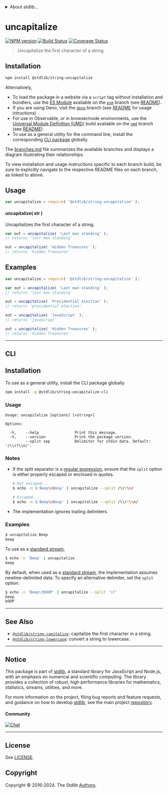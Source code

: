 <!--

@license Apache-2.0

Copyright (c) 2018 The Stdlib Authors.

Licensed under the Apache License, Version 2.0 (the "License");
you may not use this file except in compliance with the License.
You may obtain a copy of the License at

   http://www.apache.org/licenses/LICENSE-2.0

Unless required by applicable law or agreed to in writing, software
distributed under the License is distributed on an "AS IS" BASIS,
WITHOUT WARRANTIES OR CONDITIONS OF ANY KIND, either express or implied.
See the License for the specific language governing permissions and
limitations under the License.

-->


<details>
  <summary>
    About stdlib...
  </summary>
  <p>We believe in a future in which the web is a preferred environment for numerical computation. To help realize this future, we've built stdlib. stdlib is a standard library, with an emphasis on numerical and scientific computation, written in JavaScript (and C) for execution in browsers and in Node.js.</p>
  <p>The library is fully decomposable, being architected in such a way that you can swap out and mix and match APIs and functionality to cater to your exact preferences and use cases.</p>
  <p>When you use stdlib, you can be absolutely certain that you are using the most thorough, rigorous, well-written, studied, documented, tested, measured, and high-quality code out there.</p>
  <p>To join us in bringing numerical computing to the web, get started by checking us out on <a href="https://github.com/stdlib-js/stdlib">GitHub</a>, and please consider <a href="https://opencollective.com/stdlib">financially supporting stdlib</a>. We greatly appreciate your continued support!</p>
</details>

# uncapitalize

[![NPM version][npm-image]][npm-url] [![Build Status][test-image]][test-url] [![Coverage Status][coverage-image]][coverage-url] <!-- [![dependencies][dependencies-image]][dependencies-url] -->

> Uncapitalize the first character of a string.

<section class="installation">

## Installation

```bash
npm install @stdlib/string-uncapitalize
```

Alternatively,

-   To load the package in a website via a `script` tag without installation and bundlers, use the [ES Module][es-module] available on the [`esm`][esm-url] branch (see [README][esm-readme]).
-   If you are using Deno, visit the [`deno`][deno-url] branch (see [README][deno-readme] for usage intructions).
-   For use in Observable, or in browser/node environments, use the [Universal Module Definition (UMD)][umd] build available on the [`umd`][umd-url] branch (see [README][umd-readme]).
-   To use as a general utility for the command line, install the corresponding [CLI package][cli-section] globally.

The [branches.md][branches-url] file summarizes the available branches and displays a diagram illustrating their relationships.

To view installation and usage instructions specific to each branch build, be sure to explicitly navigate to the respective README files on each branch, as linked to above.

</section>

<section class="usage">

## Usage

```javascript
var uncapitalize = require( '@stdlib/string-uncapitalize' );
```

#### uncapitalize( str )

Uncapitalizes the first character of a string.

```javascript
var out = uncapitalize( 'Last man standing' );
// returns 'last man standing'

out = uncapitalize( 'Hidden Treasures' );
// returns 'hidden Treasures'
```

</section>

<!-- /.usage -->

<section class="examples">

## Examples

<!-- eslint no-undef: "error" -->

```javascript
var uncapitalize = require( '@stdlib/string-uncapitalize' );

var out = uncapitalize( 'Last man standing' );
// returns 'last man standing'

out = uncapitalize( 'Presidential election' );
// returns 'presidential election'

out = uncapitalize( 'JavaScript' );
// returns 'javaScript'

out = uncapitalize( 'Hidden Treasures' );
// returns 'hidden Treasures'
```

</section>

<!-- /.examples -->

* * *

<section class="cli">

## CLI

<section class="installation">

## Installation

To use as a general utility, install the CLI package globally

```bash
npm install -g @stdlib/string-uncapitalize-cli
```

</section>

<!-- CLI usage documentation. -->

<section class="usage">

### Usage

```text
Usage: uncapitalize [options] [<string>]

Options:

  -h,    --help                Print this message.
  -V,    --version             Print the package version.
         --split sep           Delimiter for stdin data. Default: '/\\r?\\n/'.
```

</section>

<!-- /.usage -->

<!-- CLI usage notes. Make sure to keep an empty line after the `section` element and another before the `/section` close. -->

<section class="notes">

### Notes

-   If the split separator is a [regular expression][mdn-regexp], ensure that the `split` option is either properly escaped or enclosed in quotes.

    ```bash
    # Not escaped...
    $ echo -n $'Beep\nBoop' | uncapitalize --split /\r?\n/

    # Escaped...
    $ echo -n $'Beep\nBoop' | uncapitalize --split /\\r?\\n/
    ```

-   The implementation ignores trailing delimiters.

</section>

<!-- /.notes -->

<section class="examples">

### Examples

```bash
$ uncapitalize Beep
beep
```

To use as a [standard stream][standard-streams],

```bash
$ echo -n 'Beep' | uncapitalize
beep
```

By default, when used as a [standard stream][standard-streams], the implementation assumes newline-delimited data. To specify an alternative delimiter, set the `split` option.

```bash
$ echo -n 'Beep\tBOOP' | uncapitalize --split '\t'
beep
bOOP
```

</section>

<!-- /.examples -->

</section>

<!-- /.cli -->

<!-- Section for related `stdlib` packages. Do not manually edit this section, as it is automatically populated. -->

<section class="related">

* * *

## See Also

-   <span class="package-name">[`@stdlib/string-capitalize`][@stdlib/string/capitalize]</span><span class="delimiter">: </span><span class="description">capitalize the first character in a string.</span>
-   <span class="package-name">[`@stdlib/string-lowercase`][@stdlib/string/lowercase]</span><span class="delimiter">: </span><span class="description">convert a string to lowercase.</span>

</section>

<!-- /.related -->

<!-- Section for all links. Make sure to keep an empty line after the `section` element and another before the `/section` close. -->


<section class="main-repo" >

* * *

## Notice

This package is part of [stdlib][stdlib], a standard library for JavaScript and Node.js, with an emphasis on numerical and scientific computing. The library provides a collection of robust, high performance libraries for mathematics, statistics, streams, utilities, and more.

For more information on the project, filing bug reports and feature requests, and guidance on how to develop [stdlib][stdlib], see the main project [repository][stdlib].

#### Community

[![Chat][chat-image]][chat-url]

---

## License

See [LICENSE][stdlib-license].


## Copyright

Copyright &copy; 2016-2024. The Stdlib [Authors][stdlib-authors].

</section>

<!-- /.stdlib -->

<!-- Section for all links. Make sure to keep an empty line after the `section` element and another before the `/section` close. -->

<section class="links">

[npm-image]: http://img.shields.io/npm/v/@stdlib/string-uncapitalize.svg
[npm-url]: https://npmjs.org/package/@stdlib/string-uncapitalize

[test-image]: https://github.com/stdlib-js/string-uncapitalize/actions/workflows/test.yml/badge.svg?branch=v0.3.0
[test-url]: https://github.com/stdlib-js/string-uncapitalize/actions/workflows/test.yml?query=branch:v0.3.0

[coverage-image]: https://img.shields.io/codecov/c/github/stdlib-js/string-uncapitalize/main.svg
[coverage-url]: https://codecov.io/github/stdlib-js/string-uncapitalize?branch=main

<!--

[dependencies-image]: https://img.shields.io/david/stdlib-js/string-uncapitalize.svg
[dependencies-url]: https://david-dm.org/stdlib-js/string-uncapitalize/main

-->

[chat-image]: https://img.shields.io/gitter/room/stdlib-js/stdlib.svg
[chat-url]: https://app.gitter.im/#/room/#stdlib-js_stdlib:gitter.im

[stdlib]: https://github.com/stdlib-js/stdlib

[stdlib-authors]: https://github.com/stdlib-js/stdlib/graphs/contributors

[cli-section]: https://github.com/stdlib-js/string-uncapitalize#cli
[cli-url]: https://github.com/stdlib-js/string-uncapitalize/tree/cli
[@stdlib/string-uncapitalize]: https://github.com/stdlib-js/string-uncapitalize/tree/main

[umd]: https://github.com/umdjs/umd
[es-module]: https://developer.mozilla.org/en-US/docs/Web/JavaScript/Guide/Modules

[deno-url]: https://github.com/stdlib-js/string-uncapitalize/tree/deno
[deno-readme]: https://github.com/stdlib-js/string-uncapitalize/blob/deno/README.md
[umd-url]: https://github.com/stdlib-js/string-uncapitalize/tree/umd
[umd-readme]: https://github.com/stdlib-js/string-uncapitalize/blob/umd/README.md
[esm-url]: https://github.com/stdlib-js/string-uncapitalize/tree/esm
[esm-readme]: https://github.com/stdlib-js/string-uncapitalize/blob/esm/README.md
[branches-url]: https://github.com/stdlib-js/string-uncapitalize/blob/main/branches.md

[stdlib-license]: https://raw.githubusercontent.com/stdlib-js/string-uncapitalize/main/LICENSE

[standard-streams]: https://en.wikipedia.org/wiki/Standard_streams

[mdn-regexp]: https://developer.mozilla.org/en-US/docs/Web/JavaScript/Guide/Regular_Expressions

<!-- <related-links> -->

[@stdlib/string/capitalize]: https://github.com/stdlib-js/string-capitalize

[@stdlib/string/lowercase]: https://github.com/stdlib-js/string-lowercase

<!-- </related-links> -->

</section>

<!-- /.links -->
